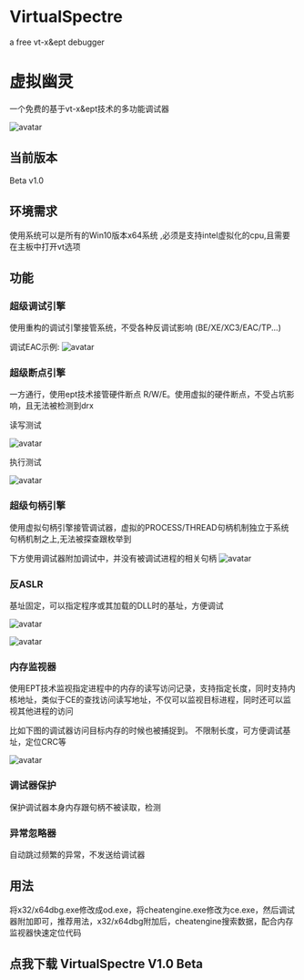 # VirtualSpectre
a free vt-x&amp;ept debugger

# 虚拟幽灵
一个免费的基于vt-x&ept技术的多功能调试器

![avatar](https://wx4.sinaimg.cn/mw690/e9978128gy1gqecu134gdj21110cbq5m.jpg)

## 当前版本
Beta v1.0
## 环境需求
使用系统可以是所有的Win10版本x64系统 ,必须是支持intel虚拟化的cpu,且需要在主板中打开vt选项


## 功能

### 超级调试引擎
使用重构的调试引擎接管系统，不受各种反调试影响 (BE/XE/XC3/EAC/TP...)

调试EAC示例:
![avatar](https://wx1.sinaimg.cn/large/e9978128gy1gqeiyn721kj21h90u0hdv.jpg)

### 超级断点引擎
一方通行，使用ept技术接管硬件断点 R/W/E。使用虚拟的硬件断点，不受占坑影响，且无法被检测到drx

读写测试

![avatar](https://wx3.sinaimg.cn/large/e9978128gy1gqemddcrpdj21c20u0x12.jpg)

执行测试

![avatar](https://wx4.sinaimg.cn/large/e9978128gy1gqemdea0grj21cf0u0keh.jpg)

### 超级句柄引擎
使用虚拟句柄引擎接管调试器，虚拟的PROCESS/THREAD句柄机制独立于系统句柄机制之上,无法被探查跟枚举到

下方使用调试器附加调试中，并没有被调试进程的相关句柄
![avatar](https://wx2.sinaimg.cn/large/e9978128gy1gqemoegbs2j20xb0u07wh.jpg)

### 反ASLR
基址固定，可以指定程序或其加载的DLL时的基址，方便调试

![avatar](https://wx4.sinaimg.cn/mw690/e9978128gy1gqecu142kcj211d0bdq82.jpg)

![avatar](https://wx4.sinaimg.cn/mw690/e9978128gy1gqecu15resj20wj09l46m.jpg)

### 内存监视器
使用EPT技术监视指定进程中的内存的读写访问记录，支持指定长度，同时支持内核地址，类似于CE的查找访问读写地址，不仅可以监视目标进程，同时还可以监视其他进程的访问

比如下图的调试器访问目标内存的时候也被捕捉到。 不限制长度，可方便调试基址，定位CRC等

![avatar](https://wx3.sinaimg.cn/large/e9978128gy1gqem55uqqmj21h10iyazu.jpg)


### 调试器保护
保护调试器本身内存跟句柄不被读取，检测

### 异常忽略器
自动跳过频繁的异常，不发送给调试器

## 用法
将x32/x64dbg.exe修改成od.exe，将cheatengine.exe修改为ce.exe，然后调试器附加即可，推荐用法，x32/x64dbg附加后，cheatengine搜索数据，配合内存监视器快速定位代码

## 点我下载 VirtualSpectre V1.0 Beta
